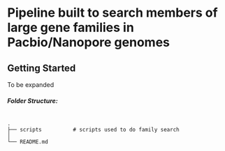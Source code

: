 # Pipeline built to search members of large gene families in Pacbio/Nanopore genomes


## Getting Started
To be expanded

##### Folder Structure:
```

.
├── scripts          # scripts used to do family search
│
└── README.md

